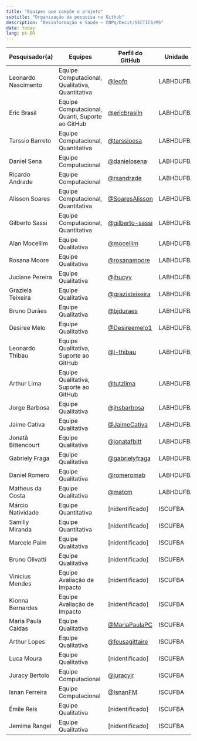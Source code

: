 ```yaml
---
title: "Equipes que compõe o projeto"
subtitle: "Organização da pesquisa no Github"
description: "Desinformação e Saúde – CNPq/Decit/SECTICS/MS"
date: today
lang: pt-BR
---
```


| Pesquisador(a)      | Equipes                                         | Perfil do GitHub                                       |  Unidade  |
|---------------------|-------------------------------------------------|--------------------------------------------------------|-----------|
| Leonardo Nascimento | Equipe Computacional, Qualitativa, Quantitativa | [@leofn](https://github.com/leofn)                     | LABHDUFBA |
| Eric Brasil         | Equipe Computacional, Quanti, Suporte ao GitHub | [@ericbrasiln](https://github.com/ericbrasiln)         | LABHDUFBA |
| Tarssio Barreto     | Equipe Computacional, Quantitativa              | [@tarssioesa](https://github.com/tarssioesa)           | LABHDUFBA |
| Daniel Sena         | Equipe Computacional                            | [@danielosena](https://github.com/danielosena)         | LABHDUFBA |
| Ricardo Andrade     | Equipe Computacional                            | [@rsandrade](https://github.com/rsandrade)             | LABHDUFBA |
| Alisson Soares      | Equipe Computacional, Quantitativa              | [@SoaresAlisson](https://github.com/SoaresAlisson)     | LABHDUFBA |
| Gilberto Sassi      | Equipe Computacional, Quantitativa              | [@gilberto-sassi](https://github.com/gilberto-sassi)   | LABHDUFBA |
| Alan Mocellim       | Equipe Qualitativa                              | [@mocellim](https://github.com/mocellim)               | LABHDUFBA |
| Rosana Moore        | Equipe Qualitativa                              | [@rosanamoore](https://github.com/rosanamoore)         | LABHDUFBA |
| Juciane Pereira     | Equipe Qualitativa                              | [@jhucyy](https://github.com/jhucyy)                   | LABHDUFBA |
| Graziela Teixeira   | Equipe Qualitativa                              | [@grazisteixeira](https://github.com/grazisteixeira)   | LABHDUFBA |
| Bruno Durães        | Equipe Qualitativa                              | [@bjduraes](https://github.com/bjduraes)               | LABHDUFBA |
| Desiree Melo        | Equipe Qualitativa                              | [@Desireemelo1](https://github.com/Desireemelo1)       | LABHDUFBA |
| Leonardo Thibau     | Equipe Qualitativa, Suporte ao GitHub           | [@l-thibau](https://github.com/l-thibau)               | LABHDUFBA |
| Arthur Lima         | Equipe Qualitativa, Suporte ao GitHub           | [@tutzlima](https://github.com/tutzlima)               | LABHDUFBA |
| Jorge Barbosa       | Equipe Qualitativa                              | [@jhsbarbosa](https://github.com/jhsbarbosa)           | LABHDUFBA |
| Jaime Cativa        | Equipe Qualitativa                              | [@JaimeCativa](https://github.com/JaimeCativa)         | LABHDUFBA |
| Jonatã Bittencourt  | Equipe Qualitativa                              | [@jonatafbitt](https://github.com/jonatafbitt)         | LABHDUFBA |
| Gabriely Fraga      | Equipe Qualitativa                              | [@gabrielyfraga](https://github.com/gabrielyfraga)     | LABHDUFBA |
| Daniel Romero       | Equipe Qualitativa                              | [@romeromab](https://github.com/romeromab)             | LABHDUFBA |
| Matheus da Costa    | Equipe Qualitativa                              | [@matcm](https://github.com/matcm)                     | LABHDUFBA |
| Márcio Natividade   | Equipe Quantitativa                             | [nidentificado]                                        |  ISCUFBA  |
| Samilly Miranda     | Equipe Quantitativa                             | [nidentificado]                                        |  ISCUFBA  |
| Marcele Paim        | Equipe Qualitativa                              | [nidentificado]                                        |  ISCUFBA  |
| Bruno Olivatti      | Equipe Qualitativa                              | [nidentificado]                                        |  ISCUFBA  |
| Vinicius Mendes     | Equipe Avaliação de Impacto                     | [nidentificado]                                        |  ISCUFBA  |
| Kionna Bernardes    | Equipe Avaliação de Impacto                     | [nidentificado]                                        |  ISCUFBA  |
| Maria Paula Caldas  | Equipe Qualitativa                              | [@MariaPaulaPC](https://github.com/MariaPaulaPC)       |  ISCUFBA  |
| Arthur Lopes        | Equipe Qualitativa                              | [@feusagittaire](https://github.com/feusagittaire)     |  ISCUFBA  |
| Luca Moura          | Equipe Qualitativa                              | [nidentificado]                                        |  ISCUFBA  |
| Juracy Bertolo      | Equipe Computacional                            | [@juracyjr](https://github.com/juracyjr)               |  ISCUFBA  |
| Isnan Ferreira      | Equipe Computacional                            | [@IsnanFM](https://github.com/IsnanFM)                 |  ISCUFBA  |
| Émile Reis          | Equipe Qualitativa                              | [nidentificado]                                        |  ISCUFBA  |
| Jemima Rangel       | Equipe Qualitativa                              | [nidentificado]                                        |  ISCUFBA  |

